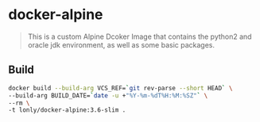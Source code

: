 # docker-alpine

> This is a custom Alpine Dcoker Image that contains the python2 and oracle jdk environment, as well as some basic packages.

## Build

```bash
docker build --build-arg VCS_REF=`git rev-parse --short HEAD` \
--build-arg BUILD_DATE=`date -u +"%Y-%m-%dT%H:%M:%SZ"` \
--rm \
-t lonly/docker-alpine:3.6-slim .
```
